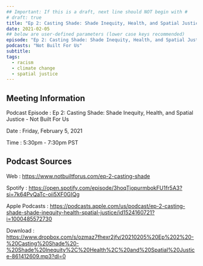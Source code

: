 ```yaml
---
## Important: If this is a draft, next line should NOT begin with #
# draft: true
title: "Ep 2: Casting Shade: Shade Inequity, Health, and Spatial Justice - Not Built For Us"
date: 2021-02-05
## below are user-defined parameters (lower case keys recommended)
episode: "Ep 2: Casting Shade: Shade Inequity, Health, and Spatial Justice"
podcasts: "Not Built For Us"
subtitle:
tags:
  - racism
  - climate change
  - spatial justice
---
```


## Meeting Information

Podcast Episode
:   Ep 2: Casting Shade: Shade Inequity, Health, and Spatial Justice - Not Built For Us

Date
:   Friday, February 5, 2021

Time
:   5:30pm - 7:30pm PST

## Podcast Sources

Web
:   https://www.notbuiltforus.com/ep-2-casting-shade

Spotify
:   https://open.spotify.com/episode/3hoqTjopurmbokFU1fr5A3?si=7k64PvQaTc-oii5XF0GIQg

Apple Podcasts
:   https://podcasts.apple.com/us/podcast/ep-2-casting-shade-shade-inequity-health-spatial-justice/id1524160721?i=1000485572730

Download
:   https://www.dropbox.com/s/ozmaz7fhexr2jfv/20210205%20Ep%202%20-%20Casting%20Shade%20-%20Shade%20Inequity%2C%20Health%2C%20and%20Spatial%20Justice-861412609.mp3?dl=0

